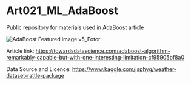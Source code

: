 # Art021_ML_AdaBoost
Public repository for materials used in AdaBoost article

![AdaBoost Featured image v5_Fotor](https://user-images.githubusercontent.com/24861699/153744068-17f6b331-4691-4394-9f59-84adc66f817a.png)

Article link: https://towardsdatascience.com/adaboost-algorithm-remarkably-capable-but-with-one-interesting-limitation-cf95905bf8a0

Data Source and Licence: https://www.kaggle.com/jsphyg/weather-dataset-rattle-package
